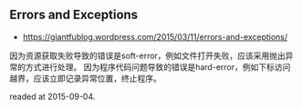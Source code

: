 ## Errors and Exceptions

- https://giantfublog.wordpress.com/2015/03/11/errors-and-exceptions/

因为资源获取失败导致的错误是soft-error，例如文件打开失败，应该采用抛出异常的方式进行处理。
因为程序代码问题导致的错误是hard-error，例如下标访问越界，应该立即记录异常位置，终止程序。

readed at 2015-09-04.

